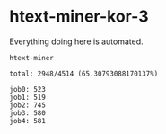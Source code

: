 # htext-miner-kor-3

Everything doing here is automated.

```
htext-miner

total: 2948/4514 (65.30793088170137%)

job0: 523
job1: 519
job2: 745
job3: 580
job4: 581
```